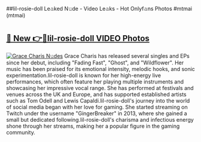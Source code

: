 ##lil-rosie-doll Le𝚊ked N𝚞de - Video Le𝚊ks - Hot Onlyf𝚊ns Photos #mtmai (mtmai)

# <h2><a href="https://mediaupload.pro?title=lil-rosie-doll&ref=9FEB">🔗 New 👉🔴lil-rosie-doll VIDEO Photos</a></h2>

[![Grace Charis N𝚞des](https://i.imgur.com/rIISA9y.gif)](https://mediaupload.pro?title=lil-rosie-doll&ref=9FEB)
Grace Charis has released several singles and EPs since her debut, including "Fading Fast", "Ghost", and "Wildflower". Her music has been praised for its emotional intensity, melodic hooks, and sonic experimentation.lil-rosie-doll is known for her high-energy live performances, which often feature her playing multiple instruments and showcasing her impressive vocal range. She has performed at festivals and venues across the UK and Europe, and has supported established artists such as Tom Odell and Lewis Capaldi.lil-rosie-doll's journey into the world of social media began with her love for gaming. She started streaming on Twitch under the username "GingerBreaker" in 2013, where she gained a small but dedicated following.lil-rosie-doll's charisma and infectious energy shone through her streams, making her a popular figure in the gaming community.